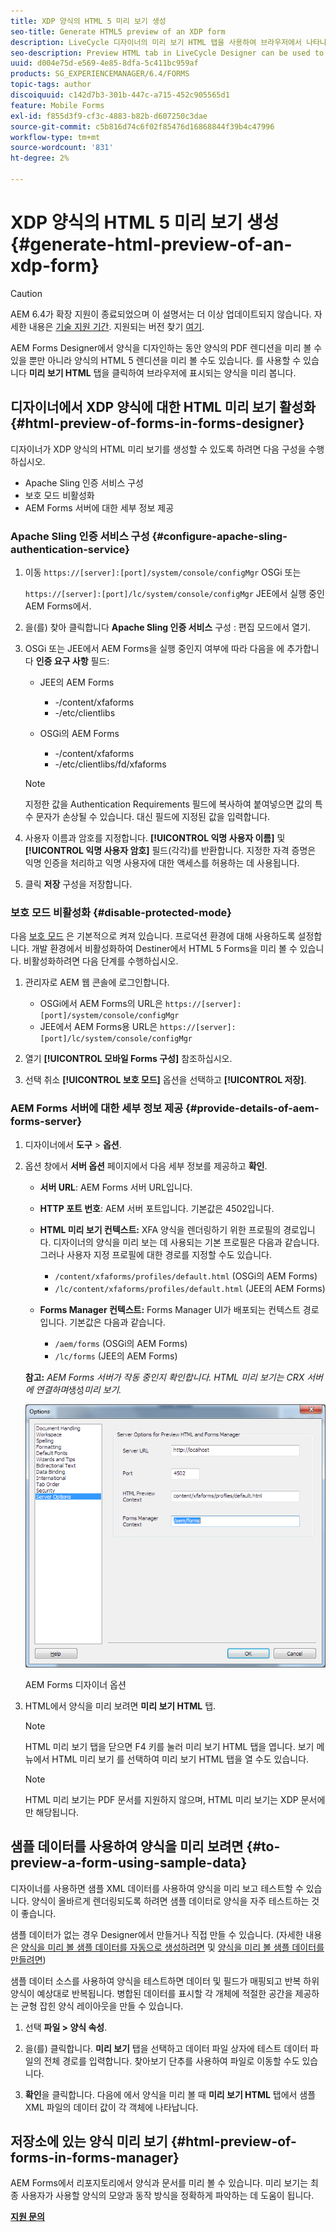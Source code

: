 ```yaml
---
title: XDP 양식의 HTML 5 미리 보기 생성
seo-title: Generate HTML5 preview of an XDP form
description: LiveCycle 디자이너의 미리 보기 HTML 탭을 사용하여 브라우저에서 나타나는 양식을 미리 볼 수 있습니다.
seo-description: Preview HTML tab in LiveCycle Designer can be used to preview forms as they appear in a browser.
uuid: d004e75d-e569-4e85-8dfa-5c411bc959af
products: SG_EXPERIENCEMANAGER/6.4/FORMS
topic-tags: author
discoiquuid: c142d7b3-301b-447c-a715-452c905565d1
feature: Mobile Forms
exl-id: f855d3f9-cf3c-4883-b82b-d607250c3dae
source-git-commit: c5b816d74c6f02f85476d16868844f39b4c47996
workflow-type: tm+mt
source-wordcount: '831'
ht-degree: 2%

---
```


# XDP 양식의 HTML 5 미리 보기 생성 {#generate-html-preview-of-an-xdp-form}

>[!CAUTION]
>
>AEM 6.4가 확장 지원이 종료되었으며 이 설명서는 더 이상 업데이트되지 않습니다. 자세한 내용은 [기술 지원 기간](https://helpx.adobe.com/kr/support/programs/eol-matrix.html). 지원되는 버전 찾기 [여기](https://experienceleague.adobe.com/docs/).

AEM Forms Designer에서 양식을 디자인하는 동안 양식의 PDF 렌디션을 미리 볼 수 있을 뿐만 아니라 양식의 HTML 5 렌디션을 미리 볼 수도 있습니다. 를 사용할 수 있습니다 **미리 보기 HTML** 탭을 클릭하여 브라우저에 표시되는 양식을 미리 봅니다.

## 디자이너에서 XDP 양식에 대한 HTML 미리 보기 활성화 {#html-preview-of-forms-in-forms-designer}

디자이너가 XDP 양식의 HTML 미리 보기를 생성할 수 있도록 하려면 다음 구성을 수행하십시오.

* Apache Sling 인증 서비스 구성
* 보호 모드 비활성화
* AEM Forms 서버에 대한 세부 정보 제공

### Apache Sling 인증 서비스 구성 {#configure-apache-sling-authentication-service}

1. 이동 `https://[server]:[port]/system/console/configMgr` OSGi 또는

   `https://[server]:[port]/lc/system/console/configMgr` JEE에서 실행 중인 AEM Forms에서.

1. 을(를) 찾아 클릭합니다 **Apache Sling 인증 서비스** 구성 : 편집 모드에서 열기.

1. OSGi 또는 JEE에서 AEM Forms을 실행 중인지 여부에 따라 다음을 에 추가합니다 **인증 요구 사항** 필드:

   * JEE의 AEM Forms

      * -/content/xfaforms
      * -/etc/clientlibs
   * OSGi의 AEM Forms

      * -/content/xfaforms
      * -/etc/clientlibs/fd/xfaforms

   >[!NOTE]
   >
   >지정한 값을 Authentication Requirements 필드에 복사하여 붙여넣으면 값의 특수 문자가 손상될 수 있습니다. 대신 필드에 지정된 값을 입력합니다.

1. 사용자 이름과 암호를 지정합니다. **[!UICONTROL 익명 사용자 이름]** 및 **[!UICONTROL 익명 사용자 암호]** 필드(각각)를 반환합니다. 지정한 자격 증명은 익명 인증을 처리하고 익명 사용자에 대한 액세스를 허용하는 데 사용됩니다.
1. 클릭 **저장** 구성을 저장합니다.

### 보호 모드 비활성화 {#disable-protected-mode}

다음 [보호 모드](/help/forms/using/get-xdp-pdf-documents-aem.md) 은 기본적으로 켜져 있습니다. 프로덕션 환경에 대해 사용하도록 설정합니다. 개발 환경에서 비활성화하여 Destiner에서 HTML 5 Forms을 미리 볼 수 있습니다. 비활성화하려면 다음 단계를 수행하십시오.

1. 관리자로 AEM 웹 콘솔에 로그인합니다.

   * OSGi에서 AEM Forms의 URL은 `https://[server]:[port]/system/console/configMgr`
   * JEE에서 AEM Forms용 URL은 `https://[server]:[port]/lc/system/console/configMgr`

1. 열기 **[!UICONTROL 모바일 Forms 구성]** 참조하십시오.
1. 선택 취소 **[!UICONTROL 보호 모드]** 옵션을 선택하고 **[!UICONTROL 저장]**.

### AEM Forms 서버에 대한 세부 정보 제공 {#provide-details-of-aem-forms-server}

1. 디자이너에서 **도구** >  **옵션**.
1. 옵션 창에서 **서버 옵션** 페이지에서 다음 세부 정보를 제공하고 **확인**.

   * **서버 URL**: AEM Forms 서버 URL입니다.
   * **HTTP 포트 번호**: AEM 서버 포트입니다. 기본값은 4502입니다.
   * **HTML 미리 보기 컨텍스트:** XFA 양식을 렌더링하기 위한 프로필의 경로입니다. 디자이너의 양식을 미리 보는 데 사용되는 기본 프로필은 다음과 같습니다. 그러나 사용자 지정 프로필에 대한 경로를 지정할 수도 있습니다.

      * `/content/xfaforms/profiles/default.html` (OSGi의 AEM Forms)
      * `/lc/content/xfaforms/profiles/default.html` (JEE의 AEM Forms)
   * **Forms Manager 컨텍스트:** Forms Manager UI가 배포되는 컨텍스트 경로입니다. 기본값은 다음과 같습니다.

      * `/aem/forms` (OSGi의 AEM Forms)
      * `/lc/forms` (JEE의 AEM Forms)

   **참고:** *AEM Forms 서버가 작동 중인지 확인합니다. HTML 미리 보기는 CRX 서버에 연결하며*&#x200B;생성&#x200B;*미리 보기.*

   ![AEM Forms 디자이너 옵션 ](assets/server_options.png)

   AEM Forms 디자이너 옵션

1. HTML에서 양식을 미리 보려면 **미리 보기 HTML** 탭.

   >[!NOTE]
   >
   >HTML 미리 보기 탭을 닫으면 F4 키를 눌러 미리 보기 HTML 탭을 엽니다. 보기 메뉴에서 HTML 미리 보기 를 선택하여 미리 보기 HTML 탭을 열 수도 있습니다.

   >[!NOTE]
   >
   >HTML 미리 보기는 PDF 문서를 지원하지 않으며, HTML 미리 보기는 XDP 문서에만 해당됩니다.

## 샘플 데이터를 사용하여 양식을 미리 보려면 {#to-preview-a-form-using-sample-data}

디자이너를 사용하면 샘플 XML 데이터를 사용하여 양식을 미리 보고 테스트할 수 있습니다. 양식이 올바르게 렌더링되도록 하려면 샘플 데이터로 양식을 자주 테스트하는 것이 좋습니다.

샘플 데이터가 없는 경우 Designer에서 만들거나 직접 만들 수 있습니다. (자세한 내용은 [양식을 미리 볼 샘플 데이터를 자동으로 생성하려면](https://help.adobe.com/en_US/AEMForms/6.1/DesignerHelp/WS107c29ade9134a2c136ae6f212a1f379c94-8000.2.html#WS92d06802c76abadb-728f46ac129b395660c-7efe.2) 및 [양식을 미리 볼 샘플 데이터를 만들려면](https://help.adobe.com/en_US/AEMForms/6.1/DesignerHelp/WS107c29ade9134a2c136ae6f212a1f379c94-8000.2.html#WS92d06802c76abadb-728f46ac129b395660c-7eff.2))

샘플 데이터 소스를 사용하여 양식을 테스트하면 데이터 및 필드가 매핑되고 반복 하위 양식이 예상대로 반복됩니다. 병합된 데이터를 표시할 각 개체에 적절한 공간을 제공하는 균형 잡힌 양식 레이아웃을 만들 수 있습니다.

1. 선택 **파일 > 양식 속성**.

1. 을(를) 클릭합니다. **미리 보기** 탭을 선택하고 데이터 파일 상자에 테스트 데이터 파일의 전체 경로를 입력합니다. 찾아보기 단추를 사용하여 파일로 이동할 수도 있습니다.

1. **확인**&#x200B;을 클릭합니다. 다음에 에서 양식을 미리 볼 때 **미리 보기 HTML** 탭에서 샘플 XML 파일의 데이터 값이 각 객체에 나타납니다.

## 저장소에 있는 양식 미리 보기 {#html-preview-of-forms-in-forms-manager}

AEM Forms에서 리포지토리에서 양식과 문서를 미리 볼 수 있습니다. 미리 보기는 최종 사용자가 사용할 양식의 모양과 동작 방식을 정확하게 파악하는 데 도움이 됩니다.

[**지원 문의**](https://www.adobe.com/kr/account/sign-in.supportportal.html)

